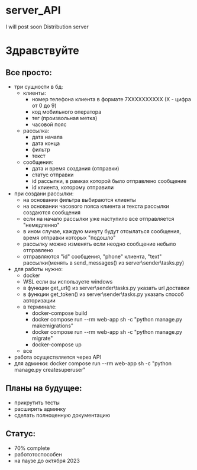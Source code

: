 # server_API
I will post soon
Distribution server

# Здравствуйте

## Все просто:
- три сущности в бд:
  - клиенты:
    - номер телефона клиента в формате 7XXXXXXXXXX (X - цифра от 0 до 9)
    - код мобильного оператора
    - тег (произвольная метка)
    - часовой пояс
  - рассылка:
    - дата начала
    - дата конца
    - фильтр
    - текст
  - сообщения:
    - дата и время создания (отправки)
    - статус отправки
    - id рассылки, в рамках которой было отправлено сообщение
    - id клиента, которому отправили
- при создани рассылки:
  - на основании фильтра выбираются клиенты
  - на основании часового пояса клиента и текста рассылки создаются сообщения
  - если на начало рассылки уже наступило все отправляется "немедленно"
  - в ином случае, каждую минуту будут отсылаться сообщения, время отправки которых "подошло"
  - рассылку можно изменять если неодно сообщение небыло отправлено
  - отправляются "id" сообщения, "phone" клиента, "text" рассылки(менять в send_messages() из server\sender\tasks.py)
- для работы нужно:
  - docker
  - WSL если вы используете windows
  - в функции get_url() из server\sender\tasks.py указать url доставки
  - в функции get_token() из server\sender\tasks.py указать способ авторизации
  - в терминале:
    - docker-compose build
    - docker compose run --rm web-app sh -c "python manage.py makemigrations"
    - docker compose run --rm web-app sh -c "python manage.py migrate"
    - docker-compose up
  - все
- работа осуществляется через API
- для админки: docker compose run --rm web-app sh -c "python manage.py createsuperuser"
  

## Планы на будущее:
- прикрутить тесты
- расширить админку
- сделать полноценную документацию

## Статус:
- 70% complete
- работотоспособен
- на паузе до октября 2023

